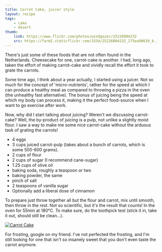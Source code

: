 ```yaml
---
title: Carrot Cake, juicer style
layout: recipe
tags:
    - cake
    - desert
thumb:
    link: https://www.flickr.com/photos/windgazer/25226004232
    src: https://farm2.staticflickr.com/1534/25226004232_175ea98639_b.jpg
---
```


There's just some of these foods that are not often found in the Netherlands. Cheesecake
for one, carrot-cake is another. I had, long ago, taken the effort of making carrot-cake
and vividly recall the effort it took to grate the carrots.

Some time ago, I think about a year actually, I started using a juicer. Not so much for
the concept of 'micro-nutrients', rather for the speed at which I can produce a healthy
meal as compared to throwing a pizza in the oven (the unhealthy fast alternative). The
bonus of juicing being the speed at which my body can process it, making it the perfect
food-source when I want to go exercise after work.

Now, why did I start talking about juicing? Weren't we discussing carrot-cake? Well, the
by-product of juicing is a pulp, not unlike a slightly moist flour. I saw a way to make me
some nice carrot-cake without the arduous task of grating the carrots!

- 4 eggs
- 3 cups juiced carrot-pulp (takes about a bunch of carrots, which is some 500-600 grams).
- 2 cups of flour
- 2 cups of sugar (I recommend cane-sugar)
- 1.25 cups of olive oil
- baking soda, roughly a teaspoon or two
- baking powder, the same
- pinch of salt
- 2 teaspoons of vanilla sugar
- Optionally add a liberal dose of cinnamon

To prepare just throw together all but the flour and carrot, mix until smooth, then throw
in the rest. Not so scientific, but it's the result that counts! In the oven for 55min at
180&#8451;. To make sure, do the toothpick test (stick it in, take it out, should still
be clean...).

[![Carrot Cake][imgI]][I]

For frosting, google on my friend. I've not perfected the frosting, and I'm still looking
for one that isn't so insanely sweet that you don't even taste the carrot anymore.

[I]: https://www.flickr.com/photos/windgazer/25226004232
[imgI]: https://farm2.staticflickr.com/1534/25226004232_175ea98639.jpg
